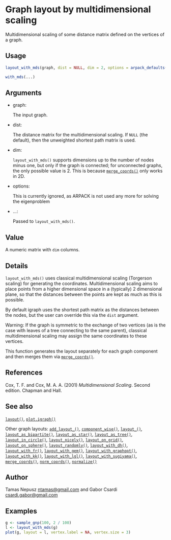 # Graph layout by multidimensional scaling

Multidimensional scaling of some distance matrix defined on the vertices
of a graph.

## Usage

``` r
layout_with_mds(graph, dist = NULL, dim = 2, options = arpack_defaults())

with_mds(...)
```

## Arguments

- graph:

  The input graph.

- dist:

  The distance matrix for the multidimensional scaling. If `NULL` (the
  default), then the unweighted shortest path matrix is used.

- dim:

  `layout_with_mds()` supports dimensions up to the number of nodes
  minus one, but only if the graph is connected; for unconnected graphs,
  the only possible value is 2. This is because
  [`merge_coords()`](https://r.igraph.org/reference/merge_coords.md)
  only works in 2D.

- options:

  This is currently ignored, as ARPACK is not used any more for solving
  the eigenproblem

- ...:

  Passed to `layout_with_mds()`.

## Value

A numeric matrix with `dim` columns.

## Details

`layout_with_mds()` uses classical multidimensional scaling (Torgerson
scaling) for generating the coordinates. Multidimensional scaling aims
to place points from a higher dimensional space in a (typically) 2
dimensional plane, so that the distances between the points are kept as
much as this is possible.

By default igraph uses the shortest path matrix as the distances between
the nodes, but the user can override this via the `dist` argument.

Warning: If the graph is symmetric to the exchange of two vertices (as
is the case with leaves of a tree connecting to the same parent),
classical multidimensional scaling may assign the same coordinates to
these vertices.

This function generates the layout separately for each graph component
and then merges them via
[`merge_coords()`](https://r.igraph.org/reference/merge_coords.md).

## References

Cox, T. F. and Cox, M. A. A. (2001) *Multidimensional Scaling*. Second
edition. Chapman and Hall.

## See also

[`layout()`](https://r.igraph.org/reference/layout_.md),
[`plot.igraph()`](https://r.igraph.org/reference/plot.igraph.md)

Other graph layouts:
[`add_layout_()`](https://r.igraph.org/reference/add_layout_.md),
[`component_wise()`](https://r.igraph.org/reference/component_wise.md),
[`layout_()`](https://r.igraph.org/reference/layout_.md),
[`layout_as_bipartite()`](https://r.igraph.org/reference/layout_as_bipartite.md),
[`layout_as_star()`](https://r.igraph.org/reference/layout_as_star.md),
[`layout_as_tree()`](https://r.igraph.org/reference/layout_as_tree.md),
[`layout_in_circle()`](https://r.igraph.org/reference/layout_in_circle.md),
[`layout_nicely()`](https://r.igraph.org/reference/layout_nicely.md),
[`layout_on_grid()`](https://r.igraph.org/reference/layout_on_grid.md),
[`layout_on_sphere()`](https://r.igraph.org/reference/layout_on_sphere.md),
[`layout_randomly()`](https://r.igraph.org/reference/layout_randomly.md),
[`layout_with_dh()`](https://r.igraph.org/reference/layout_with_dh.md),
[`layout_with_fr()`](https://r.igraph.org/reference/layout_with_fr.md),
[`layout_with_gem()`](https://r.igraph.org/reference/layout_with_gem.md),
[`layout_with_graphopt()`](https://r.igraph.org/reference/layout_with_graphopt.md),
[`layout_with_kk()`](https://r.igraph.org/reference/layout_with_kk.md),
[`layout_with_lgl()`](https://r.igraph.org/reference/layout_with_lgl.md),
[`layout_with_sugiyama()`](https://r.igraph.org/reference/layout_with_sugiyama.md),
[`merge_coords()`](https://r.igraph.org/reference/merge_coords.md),
[`norm_coords()`](https://r.igraph.org/reference/norm_coords.md),
[`normalize()`](https://r.igraph.org/reference/normalize.md)

## Author

Tamas Nepusz <ntamas@gmail.com> and Gabor Csardi
<csardi.gabor@gmail.com>

## Examples

``` r
g <- sample_gnp(100, 2 / 100)
l <- layout_with_mds(g)
plot(g, layout = l, vertex.label = NA, vertex.size = 3)
```
